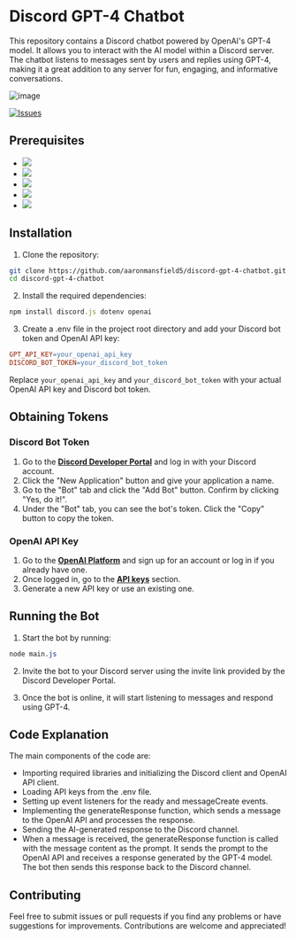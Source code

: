 # Discord GPT-4 Chatbot
This repository contains a Discord chatbot powered by OpenAI's GPT-4 model. It allows you to interact with the AI model within a Discord server. The chatbot listens to messages sent by users and replies using GPT-4, making it a great addition to any server for fun, engaging, and informative conversations.

![image](https://user-images.githubusercontent.com/37600872/226459308-6de92a4e-7665-4a35-9b06-a87d84deae63.png)

<a href="https://github.com/aaronmansfield5/Discord-GPT-4-Chatbot/issues">![Issues](https://img.shields.io/github/issues/aaronmansfield5/Discord-GPT-4-Chatbot?style=flat)</a>

## Prerequisites
- <a href="https://nodejs.org/">![](https://img.shields.io/badge/-Node.js%20v14.0.0%2B-informational?style=flat&logo=nodedotjs&logoColor=white&color=339933)</a>
- <a href="https://www.npmjs.com/">![](https://img.shields.io/badge/-NPM%20v6.14.0%2B-informational?style=flat&logo=npm&logoColor=white&color=CB3837)</a>
- <a href="https://discord.com/">![](https://img.shields.io/badge/-Account-informational?style=flat&logo=discord&logoColor=white&color=5865F2)</a>
- <a href="https://github.com/aaronmansfield5/Discord-GPT-4-Chatbot#discord-bot-token">![](https://img.shields.io/badge/-Bot%20Token-informational?style=flat&logo=discord&logoColor=white&color=5865F2)</a>
- <a href="https://github.com/aaronmansfield5/Discord-GPT-4-Chatbot#openai-api-key">![](https://img.shields.io/badge/-API%20Key-informational?style=flat&logo=openai&logoColor=white&color=412991)</a>

## Installation
1. Clone the repository:
```bash
git clone https://github.com/aaronmansfield5/discord-gpt-4-chatbot.git
cd discord-gpt-4-chatbot
```

2. Install the required dependencies:
```javascript
npm install discord.js dotenv openai
```

3. Create a .env file in the project root directory and add your Discord bot token and OpenAI API key:
```makefile
GPT_API_KEY=your_openai_api_key
DISCORD_BOT_TOKEN=your_discord_bot_token
```
Replace `your_openai_api_key` and `your_discord_bot_token` with your actual OpenAI API key and Discord bot token.

## Obtaining Tokens

### Discord Bot Token
1. Go to the [**Discord Developer Portal**](https://discord.com/developers/applications) and log in with your Discord account.
2. Click the "New Application" button and give your application a name.
3. Go to the "Bot" tab and click the "Add Bot" button. Confirm by clicking "Yes, do it!".
4. Under the "Bot" tab, you can see the bot's token. Click the "Copy" button to copy the token.

### OpenAI API Key
1. Go to the [**OpenAI Platform**](https://platform.openai.com/signup) and sign up for an account or log in if you already have one.
2. Once logged in, go to the [**API keys**](https://platform.openai.com/account/api-keys) section.
3. Generate a new API key or use an existing one.

## Running the Bot
1. Start the bot by running:
```css
node main.js
```
2. Invite the bot to your Discord server using the invite link provided by the Discord Developer Portal.

3. Once the bot is online, it will start listening to messages and respond using GPT-4.

## Code Explanation
The main components of the code are:

- Importing required libraries and initializing the Discord client and OpenAI API client.
- Loading API keys from the .env file.
- Setting up event listeners for the ready and messageCreate events.
- Implementing the generateResponse function, which sends a message to the OpenAI API and processes the response.
- Sending the AI-generated response to the Discord channel.
- When a message is received, the generateResponse function is called with the message content as the prompt. It sends the prompt to the OpenAI API and receives a response generated by the GPT-4 model. The bot then sends this response back to the Discord channel.

## Contributing
Feel free to submit issues or pull requests if you find any problems or have suggestions for improvements. Contributions are welcome and appreciated!
